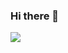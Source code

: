 ### Hi there 👋

<!--
**itutu-media/itutu-media** is a ✨ _special_ ✨ repository because its `README.md` (this file) appears on your GitHub profile.

We are a professional digital service.

## What we made?
- Web Apps
- Mobile Apps
- Videographics
- Infographics
- Wedding Invitations
- Voice Over/Dubbing

## Want to know more?
  🌐 ITUTU Media(https://itutu-media.id)
  💬 WhatsApp chat(https://wa.me/6285155115455)
-->

![](https://visitor-badge.glitch.me/badge?page_id=itutu-media.about-me)
